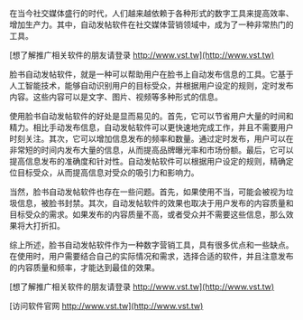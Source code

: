 在当今社交媒体盛行的时代，人们越来越依赖于各种形式的数字工具来提高效率、增加生产力。其中，自动发帖软件在社交媒体营销领域中，成为了一种非常热门的工具。

[想了解推广相关软件的朋友请登录 http://www.vst.tw](http://www.vst.tw)

脸书自动发帖软件，就是一种可以帮助用户在脸书上自动发布信息的工具。它基于人工智能技术，能够自动识别用户的目标受众，并根据用户设定的规则，定时发布内容。这些内容可以是文字、图片、视频等多种形式的信息。

使用脸书自动发帖软件的好处是显而易见的。首先，它可以节省用户大量的时间和精力。相比手动发布信息，自动发帖软件可以更快速地完成工作，并且不需要用户时刻关注。其次，它可以增加信息发布的频率和数量。通过定时发布，用户可以在非常短的时间内发布大量的信息，从而提高品牌曝光率和市场份额。最后，它可以提高信息发布的准确度和针对性。自动发帖软件可以根据用户设定的规则，精确定位目标受众，从而提高信息对受众的吸引力和影响力。

当然，脸书自动发帖软件也存在一些问题。首先，如果使用不当，可能会被视为垃圾信息，被脸书封禁。其次，自动发帖软件的效果也取决于用户发布的内容质量和目标受众的需求。如果发布的内容质量不高，或者受众并不需要这些信息，那么效果将大打折扣。

综上所述，脸书自动发帖软件作为一种数字营销工具，具有很多优点和一些缺点。在使用时，用户需要结合自己的实际情况和需求，选择合适的软件，并且注意发布的内容质量和频率，才能达到最佳的效果。

[想了解推广相关软件的朋友请登录 http://www.vst.tw](http://www.vst.tw)


[访问软件官网 http://www.vst.tw](http://www.vst.tw)
